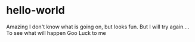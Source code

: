 # hello-world
Amazing 
I don't know what is going on, but looks fun.
But I will try again....
To see what will happen
Goo Luck to me
